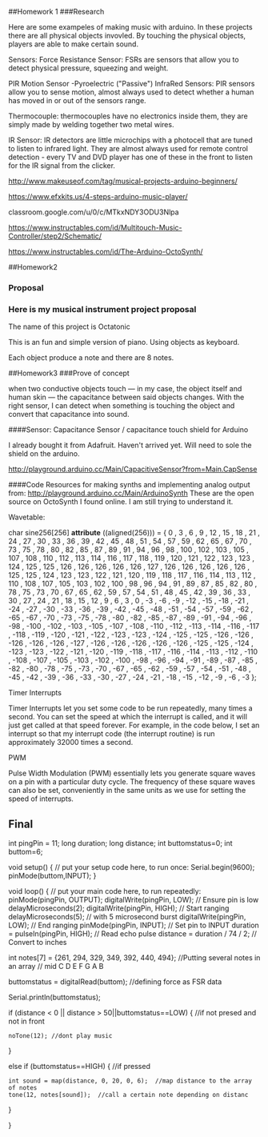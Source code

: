 ##Homework 1 
###Research

Here are some exampeles of making music with arduino. In these projects there are all physical objects invovled. By touching the physical objects, players are able to make certain sound.

Sensors:
Force Resistance Sensor: FSRs are sensors that allow you to detect physical pressure, squeezing and weight. 

PIR Motion Sensor -Pyroelectric ("Passive") InfraRed Sensors: PIR sensors allow you to sense motion, almost always used to detect whether a human has moved in or out of the sensors range. 

Thermocouple: thermocouples have no electronics inside them, they are simply made by welding together two metal wires. 

IR Sensor: IR detectors are little microchips with a photocell that are tuned to listen to infrared light. They are almost always used for remote control detection - every TV and DVD player has one of these in the front to listen for the IR signal from the clicker.

http://www.makeuseof.com/tag/musical-projects-arduino-beginners/

https://www.efxkits.us/4-steps-arduino-music-player/

classroom.google.com/u/0/c/MTkxNDY3ODU3Nlpa

https://www.instructables.com/id/Multitouch-Music-Controller/step2/Schematic/

https://www.instructables.com/id/The-Arduino-OctoSynth/



##Homework2
### Proposal 
### Here is my musical instrument project proposal

The name of this project is Octatonic 

This is an fun and simple version of piano. Using objects as keyboard.

Each object produce a note and there are 8 notes.

##Homework3
###Prove of concept

when two conductive objects touch — in my case, the object itself and human skin — the capacitance between said objects changes. With the right sensor, I can detect when something is touching the object and convert that capacitance into sound.

####Sensor: 
Capacitance Sensor / capacitance touch shield for Arduino 

I already bought it from Adafruit. Haven't arrived yet. Will need to sole the shield on the arduino. 

http://playground.arduino.cc/Main/CapacitiveSensor?from=Main.CapSense

####Code Resources 
for making synths and implementing analog output from: http://playground.arduino.cc/Main/ArduinoSynth
These are the open source on OctoSynth I found online. I am still trying to understand it. 

Wavetable:

char sine256[256]  __attribute__ ((aligned(256))) = {
    0 , 3 , 6 , 9 , 12 , 15 , 18 , 21 , 24 , 27 , 30 , 33 , 36 , 39 , 42 , 45 , 
    48 , 51 , 54 , 57 , 59 , 62 , 65 , 67 , 70 , 73 , 75 , 78 , 80 , 82 , 85 , 87 , 
    89 , 91 , 94 , 96 , 98 , 100 , 102 , 103 , 105 , 107 , 108 , 110 , 112 , 113 , 114 , 116 , 
    117 , 118 , 119 , 120 , 121 , 122 , 123 , 123 , 124 , 125 , 125 , 126 , 126 , 126 , 126 , 126 , 
    127 , 126 , 126 , 126 , 126 , 126 , 125 , 125 , 124 , 123 , 123 , 122 , 121 , 120 , 119 , 118 , 
    117 , 116 , 114 , 113 , 112 , 110 , 108 , 107 , 105 , 103 , 102 , 100 , 98 , 96 , 94 , 91 , 
    89 , 87 , 85 , 82 , 80 , 78 , 75 , 73 , 70 , 67 , 65 , 62 , 59 , 57 , 54 , 51 , 
    48 , 45 , 42 , 39 , 36 , 33 , 30 , 27 , 24 , 21 , 18 , 15 , 12 , 9 , 6 , 3 , 
    0 , -3 , -6 , -9 , -12 , -15 , -18 , -21 , -24 , -27 , -30 , -33 , -36 , -39 , -42 , -45 , 
    -48 , -51 , -54 , -57 , -59 , -62 , -65 , -67 , -70 , -73 , -75 , -78 , -80 , -82 , -85 , -87 , 
    -89 , -91 , -94 , -96 , -98 , -100 , -102 , -103 , -105 , -107 , -108 , -110 , -112 , -113 , -114 , -116 , 
    -117 , -118 , -119 , -120 , -121 , -122 , -123 , -123 , -124 , -125 , -125 , -126 , -126 , -126 , -126 , -126 , 
    -127 , -126 , -126 , -126 , -126 , -126 , -125 , -125 , -124 , -123 , -123 , -122 , -121 , -120 , -119 , -118 , 
    -117 , -116 , -114 , -113 , -112 , -110 , -108 , -107 , -105 , -103 , -102 , -100 , -98 , -96 , -94 , -91 , 
    -89 , -87 , -85 , -82 , -80 , -78 , -75 , -73 , -70 , -67 , -65 , -62 , -59 , -57 , -54 , -51 , 
    -48 , -45 , -42 , -39 , -36 , -33 , -30 , -27 , -24 , -21 , -18 , -15 , -12 , -9 , -6 , -3 
    };

Timer Interrupts 

Timer Interrupts let you set some code to be run repeatedly, many times a second. You can set the speed at which the interrupt is called, and it will just get called at that speed forever. For example, in the code below, I set an interrupt so that my interrupt code (the interrupt routine) is run approximately 32000 times a second.

PWM

Pulse Width Modulation (PWM) essentially lets you generate square waves on a pin with a particular duty cycle. The frequency of these square waves can also be set, conveniently in the same units as we use for setting the speed of interrupts.

## Final 
int pingPin = 11;
long duration;
long distance;
int buttomstatus=0;
int buttom=6;

void setup() {
  // put your setup code here, to run once:
  Serial.begin(9600);
  pinMode(buttom,INPUT);
}

void loop() {
  // put your main code here, to run repeatedly:
  pinMode(pingPin, OUTPUT); 
  digitalWrite(pingPin, LOW);        // Ensure pin is low
  delayMicroseconds(2);
  digitalWrite(pingPin, HIGH);       // Start ranging
  delayMicroseconds(5);              //   with 5 microsecond burst
  digitalWrite(pingPin, LOW);        // End ranging
  pinMode(pingPin, INPUT);           // Set pin to INPUT
  duration = pulseIn(pingPin, HIGH); // Read echo pulse
  distance = duration / 74 / 2;        // Convert to inches

int notes[7] = {261, 294, 329, 349, 392, 440, 494}; //Putting several notes in an array
  //          mid C  D   E   F   G   A   B

  buttomstatus = digitalRead(buttom); //defining force as FSR data

Serial.println(buttomstatus);

  if (distance < 0 || distance > 50||buttomstatus==LOW) { //if not presed and not in front

    noTone(12); //dont play music

  }

  else if (buttomstatus==HIGH) {  //if pressed

    int sound = map(distance, 0, 20, 0, 6);  //map distance to the array of notes
    tone(12, notes[sound]);  //call a certain note depending on distanc
  }

}

